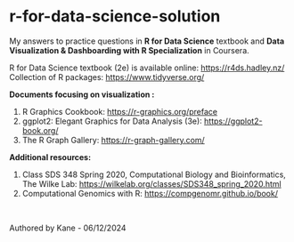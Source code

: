 # r-for-data-science-solution

My answers to practice questions in **R for Data Science** textbook and **Data Visualization & Dashboarding with R Specialization** in Coursera.

R for Data Science textbook (2e) is available online: https://r4ds.hadley.nz/  
Collection of R packages: https://www.tidyverse.org/

**Documents focusing on visualization :**
1. R Graphics Cookbook: https://r-graphics.org/preface
2. ggplot2: Elegant Graphics for Data Analysis (3e): https://ggplot2-book.org/
3. The R Graph Gallery: https://r-graph-gallery.com/

**Additional resources:**
1. Class SDS 348 Spring 2020, Computational Biology and Bioinformatics, The Wilke Lab: https://wilkelab.org/classes/SDS348_spring_2020.html
2. Computational Genomics with R: https://compgenomr.github.io/book/ 

<br />

Authored by Kane - 06/12/2024
